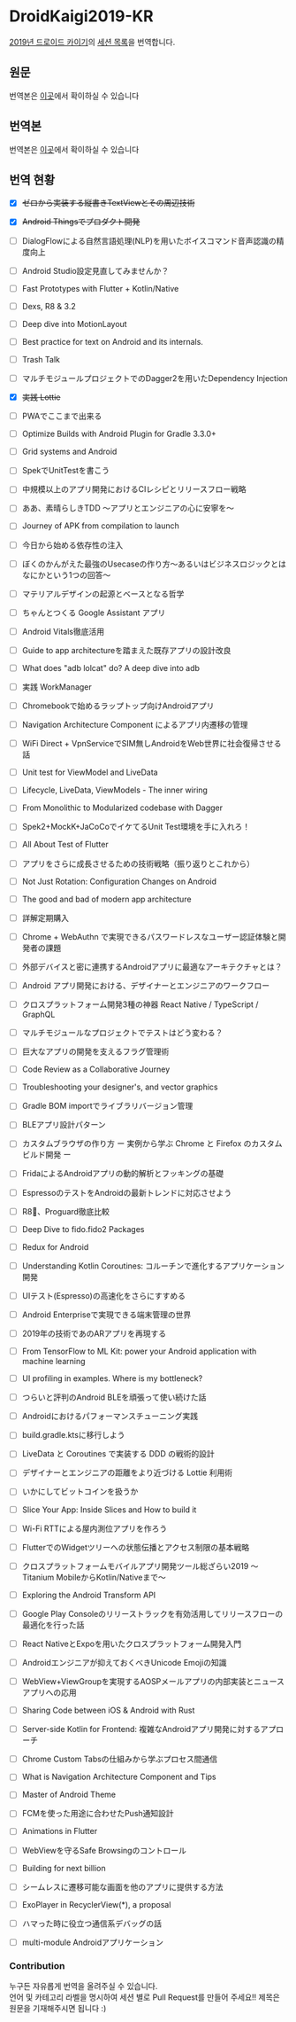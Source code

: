 # DroidKaigi2019-KR

[2019년 드로이드 카이기](<https://droidkaigi.jp/2019/>)의 [세션 목록](https://droidkaigi.jp/2019/accepted)을 번역합니다.

## 원문

번역본은 [이곳](ACCEPTED_SESSIONS_JP.md)에서 확이하실 수 있습니다



## 번역본

번역본은 [이곳](ACCEPTED_SESSIONS_KR.md)에서 확이하실 수 있습니다



## 번역 현황

- [x] ~~ゼロから実装する縦書きTextViewとその周辺技術~~
- [x] ~~Android Thingsでプロダクト開発~~
- [ ] DialogFlowによる自然言語処理(NLP)を用いたボイスコマンド音声認識の精度向上
- [ ] Android Studio設定見直してみませんか？
- [ ] Fast Prototypes with Flutter + Kotlin/Native
- [ ] Dexs, R8 & 3.2
- [ ] Deep dive into MotionLayout
- [ ] Best practice for text on Android and its internals.
- [ ] Trash Talk
- [ ] マルチモジュールプロジェクトでのDagger2を用いたDependency Injection
- [x] ~~実践 Lottie~~
- [ ] PWAでここまで出来る
- [ ] Optimize Builds with Android Plugin for Gradle 3.3.0+
- [ ] Grid systems and Android
- [ ] SpekでUnitTestを書こう
- [ ] 中規模以上のアプリ開発におけるCIレシピとリリースフロー戦略
- [ ] ああ、素晴らしきTDD 〜アプリとエンジニアの心に安寧を〜
- [ ] Journey of APK from compilation to launch
- [ ] 今日から始める依存性の注入
- [ ] ぼくのかんがえた最強のUsecaseの作り方〜あるいはビジネスロジックとはなにかという1つの回答〜
- [ ] マテリアルデザインの起源とベースとなる哲学
- [ ] ちゃんとつくる Google Assistant アプリ
- [ ] Android Vitals徹底活用
- [ ] Guide to app architectureを踏まえた既存アプリの設計改良
- [ ] What does "adb lolcat" do? A deep dive into adb
- [ ] 実践 WorkManager
- [ ] Chromebookで始めるラップトップ向けAndroidアプリ
- [ ] Navigation Architecture Component によるアプリ内遷移の管理
- [ ] WiFi Direct + VpnServiceでSIM無しAndroidをWeb世界に社会復帰させる話
- [ ] Unit test for ViewModel and LiveData
- [ ] Lifecycle, LiveData, ViewModels - The inner wiring
- [ ] From Monolithic to Modularized codebase with Dagger
- [ ] Spek2+MockK+JaCoCoでイケてるUnit Test環境を手に入れろ！
- [ ] All About Test of Flutter
- [ ] アプリをさらに成長させるための技術戦略（振り返りとこれから）
- [ ] Not Just Rotation: Configuration Changes on Android
- [ ] The good and bad of modern app architecture
- [ ] 詳解定期購入
- [ ] Chrome + WebAuthn で実現できるパスワードレスなユーザー認証体験と開発者の課題
- [ ] 外部デバイスと密に連携するAndroidアプリに最適なアーキテクチャとは？
- [ ] Android アプリ開発における、デザイナーとエンジニアのワークフロー
- [ ] クロスプラットフォーム開発3種の神器 React Native / TypeScript / GraphQL
- [ ] マルチモジュールなプロジェクトでテストはどう変わる？
- [ ] 巨大なアプリの開発を支えるフラグ管理術
- [ ] Code Review as a Collaborative Journey
- [ ] Troubleshooting your designer's, and vector graphics
- [ ] Gradle BOM importでライブラリバージョン管理
- [ ] BLEアプリ設計パターン
- [ ] カスタムブラウザの作り方 ー 実例から学ぶ Chrome と Firefox のカスタムビルド開発 ー
- [ ] FridaによるAndroidアプリの動的解析とフッキングの基礎
- [ ] EspressoのテストをAndroidの最新トレンドに対応させよう
- [ ] R8、Proguard徹底比較
- [ ] Deep Dive to fido.fido2 Packages
- [ ] Redux for Android
- [ ] Understanding Kotlin Coroutines: コルーチンで進化するアプリケーション開発
- [ ] UIテスト(Espresso)の高速化をさらにすすめる
- [ ] Android Enterpriseで実現できる端末管理の世界
- [ ] 2019年の技術であのARアプリを再現する
- [ ] From TensorFlow to ML Kit: power your Android application with machine learning
- [ ] UI profiling in examples. Where is my bottleneck?
- [ ] つらいと評判のAndroid BLEを頑張って使い続けた話
- [ ] Androidにおけるパフォーマンスチューニング実践
- [ ] build.gradle.ktsに移行しよう
- [ ] LiveData と Coroutines で実装する DDD の戦術的設計
- [ ] デザイナーとエンジニアの距離をより近づける Lottie 利用術
- [ ] いかにしてビットコインを扱うか
- [ ] Slice Your App: Inside Slices and How to build it
- [ ] Wi-Fi RTTによる屋内測位アプリを作ろう
- [ ] FlutterでのWidgetツリーへの状態伝播とアクセス制限の基本戦略
- [ ] クロスプラットフォームモバイルアプリ開発ツール総ざらい2019 〜Titanium MobileからKotlin/Nativeまで〜
- [ ] Exploring the Android Transform API
- [ ] Google Play Consoleのリリーストラックを有効活用してリリースフローの最適化を行った話
- [ ] React NativeとExpoを用いたクロスプラットフォーム開発入門
- [ ] Androidエンジニアが抑えておくべきUnicode Emojiの知識
- [ ] WebView+ViewGroupを実現するAOSPメールアプリの内部実装とニュースアプリへの応用
- [ ] Sharing Code between iOS & Android with Rust
- [ ] Server-side Kotlin for Frontend: 複雑なAndroidアプリ開発に対するアプローチ
- [ ] Chrome Custom Tabsの仕組みから学ぶプロセス間通信
- [ ] What is Navigation Architecture Component and Tips
- [ ] Master of Android Theme
- [ ] FCMを使った用途に合わせたPush通知設計
- [ ] Animations in Flutter
- [ ] WebViewを守るSafe Browsingのコントロール
- [ ] Building for next billion
- [ ] シームレスに遷移可能な画面を他のアプリに提供する方法
- [ ] ExoPlayer in RecyclerView(*), a proposal
- [ ] ハマった時に役立つ通信系デバッグの話
- [ ] multi-module Androidアプリケーション



### Contribution

누구든 자유롭게 번역을 올려주실 수 있습니다.  
언어 및 카테고리 라벨을 명시하여 세션 별로 Pull Request를 만들어 주세요!! 제목은 원문을 기재해주시면 됩니다 :)
